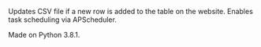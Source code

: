 Updates CSV file if a new row is added to the table on the website. Enables task scheduling via APScheduler.

Made on Python 3.8.1.
